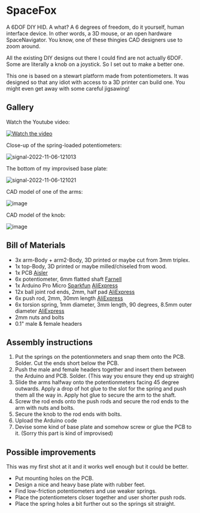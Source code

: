 # SpaceFox

A 6DOF DIY HID. A what? A 6 degrees of freedom, do it yourself, human interface device. In other words, a 3D mouse, or an open hardware SpaceNavigator. You know, one of these thingies CAD designers use to zoom around.

All the existing DIY designs out there I could find are not actually 6DOF. Some are literally a knob on a joystick. So I set out to make a better one.

This one is based on a stewart platform made from potentiometers. It was designed so that any idiot with access to a 3D printer can build one. You might even get away with some careful jigsawing!

## Gallery

Watch the Youtube video:

[![Watch the video](https://img.youtube.com/vi/rLTWWPftyac/maxresdefault.jpg)](https://youtu.be/rLTWWPftyac)

Close-up of the spring-loaded potentiometers:

![signal-2022-11-06-121013](https://user-images.githubusercontent.com/168609/200167307-481f2979-1f31-46c8-8931-465b4240828a.jpeg)

The bottom of my improvised base plate:

![signal-2022-11-06-121021](https://user-images.githubusercontent.com/168609/200167318-65644ad8-c1e8-4691-9ea2-1528596075a9.jpeg)

CAD model of one of the arms:

![image](https://user-images.githubusercontent.com/168609/200167369-572bfe2f-96a5-408b-8335-6235ece865c7.png)

CAD model of the knob:

![image](https://user-images.githubusercontent.com/168609/200167393-6c9ff864-b83c-4a8e-bd83-f75506205eaf.png)

## Bill of Materials

* 3x arm-Body + arm2-Body, 3D printed or maybe cut from 3mm triplex.
* 1x top-Body, 3D printed or maybe milled/chiseled from wood.
* 1x PCB [Aisler](https://aisler.net/p/TOQVENVP)
* 6x potentiometer, 6mm flatted shaft [Farnell](https://nl.farnell.com/tt-electronics-bi-technologies/p120k-f20br5k/potentiometer-rotary-5k-20mm-20/dp/2771751)
* 1x Arduino Pro Micro [Sparkfun](https://www.sparkfun.com/products/12640) [AliExpress](https://www.aliexpress.com/item/32768308647.html)
* 12x ball joint rod ends, 2mm, half pad [AliExpress](https://www.aliexpress.com/item/1005003423670988.html)
* 6x push rod, 2mm, 30mm length [AliExpress](https://www.aliexpress.com/item/4000374352303.html)
* 6x torsion spring, 1mm diameter, 3mm length, 90 degrees, 8.5mm outer diameter [AliExpress](https://www.aliexpress.com/item/1005003823259348.html)
* 2mm nuts and bolts
* 0.1" male & female headers

## Assembly instructions

1. Put the springs on the potentionmeters and snap them onto the PCB. Solder. Cut the ends short below the PCB.
2. Push the male and female headers together and insert them between the Arduino and PCB. Solder. (This way you ensure they end up straight)
3. Slide the arms halfway onto the potentionmeters facing 45 degree outwards. Apply a drop of hot glue to the slot for the spring and push them all the way in. Apply hot glue to secure the arm to the shaft.
4. Screw the rod ends onto the push rods and secure the rod ends to the arm with nuts and bolts.
5. Secure the knob to the rod ends with bolts.
6. Upload the Arduino code
7. Devise some kind of base plate and somehow screw or glue the PCB to it. (Sorry this part is kind of improvised)

## Possible improvements

This was my first shot at it and it works well enough but it could be better.

* Put mounting holes on the PCB.
* Design a nice and heavy base plate with rubber feet.
* Find low-friction potentiometers and use weaker springs.
* Place the potentiometers closer together and user shorter push rods.
* Place the spring holes a bit further out so the springs sit straight.
